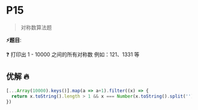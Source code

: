 # P15

> 对称数算法题

**⚡题目**:

❓ 打印出 1 - 10000 之间的所有对称数 例如：121、1331 等

## 优解 🔥

```js
[...Array(10000).keys()].map(a => a+1).filter((x) => {
  return x.toString().length > 1 && x === Number(x.toString().split('').reverse().join('')) 
})
```
